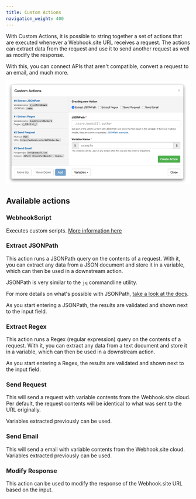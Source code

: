 ```yaml
---
title: Custom Actions
navigation_weight: 400
---
```


With Custom Actions, it is possible to string together a set of actions that are executed whenever a Webhook.site URL receives a request. The actions can extract data from the request and use it to send another request as well as modify the response. 

With this, you can connect APIs that aren't compatible, convert a request to an email, and much more.

![Custom actions screenshot](/custom-actions.png)

## Available actions

### WebhookScript

Executes custom scripts. [More information here](/webhookscript.html)

### Extract JSONPath

This action runs a JSONPath query on the contents of a request. With it, you can extract any data from a JSON document and store it in a variable, which can then be used in a downstream action.

JSONPath is very similar to the `jq` commandline utility. 

For more details on what's possible with JSONPath, [take a look at the docs](https://github.com/FlowCommunications/JSONPath#jsonpath-examples).

As you start entering a JSONPath, the results are validated and shown next to the input field.

### Extract Regex

This action runs a Regex (regular expression) query on the contents of a request. With it, you can extract any data from a text document and store it in a variable, which can then be used in a downstream action.

As you start entering a Regex, the results are validated and shown next to the input field.

### Send Request

This will send a request with variable contents from the Webhook.site cloud. Per default, the request contents will be identical to what was sent to the URL originally.

Variables extracted previously can be used.

### Send Email

This will send a email with variable contents from the Webhook.site cloud. Variables extracted previously can be used.

### Modify Response

This action can be used to modify the response of the Webhook.site URL based on the input.
